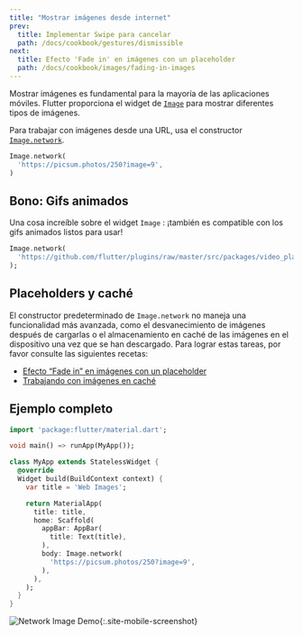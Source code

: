 ```yaml
---
title: "Mostrar imágenes desde internet"
prev:
  title: Implementar Swipe para cancelar
  path: /docs/cookbook/gestures/dismissible
next:
  title: Efecto 'Fade in' en imágenes con un placeholder
  path: /docs/cookbook/images/fading-in-images
---
```


Mostrar imágenes es fundamental para la mayoría de las aplicaciones móviles. Flutter proporciona el 
widget de [`Image`]({{site.api}}/flutter/widgets/Image-class.html) para mostrar 
diferentes tipos de imágenes.

Para trabajar con imágenes desde una URL, 
usa el constructor 
[`Image.network`]({{site.api}}/flutter/widgets/Image/Image.network.html).

<!-- skip -->
```dart
Image.network(
  'https://picsum.photos/250?image=9',
)
```

## Bono: Gifs animados

Una cosa increíble sobre el widget `Image` : ¡también es compatible con los gifs animados 
listos para usar!

<!-- skip -->
```dart
Image.network(
  'https://github.com/flutter/plugins/raw/master/src/packages/video_player/doc/demo_ipod.gif?raw=true',
);
```

## Placeholders y caché

El constructor predeterminado de `Image.network` no maneja una funcionalidad más avanzada, como el 
desvanecimiento de imágenes después de cargarlas o el almacenamiento en caché de las imágenes en el 
dispositivo una vez que se han descargado. Para lograr estas tareas, por favor consulte las 
siguientes recetas:

  * [Efecto “Fade in” en imágenes con un placeholder](docs/cookbook/images/fading-in-images/)
  * [Trabajando con imágenes en caché](/docs/cookbook/images/cached-images/) 

## Ejemplo completo

```dart
import 'package:flutter/material.dart';

void main() => runApp(MyApp());

class MyApp extends StatelessWidget {
  @override
  Widget build(BuildContext context) {
    var title = 'Web Images';

    return MaterialApp(
      title: title,
      home: Scaffold(
        appBar: AppBar(
          title: Text(title),
        ),
        body: Image.network(
          'https://picsum.photos/250?image=9',
        ),
      ),
    );
  }
}
```

![Network Image Demo](/images/cookbook/network-image.png){:.site-mobile-screenshot}
